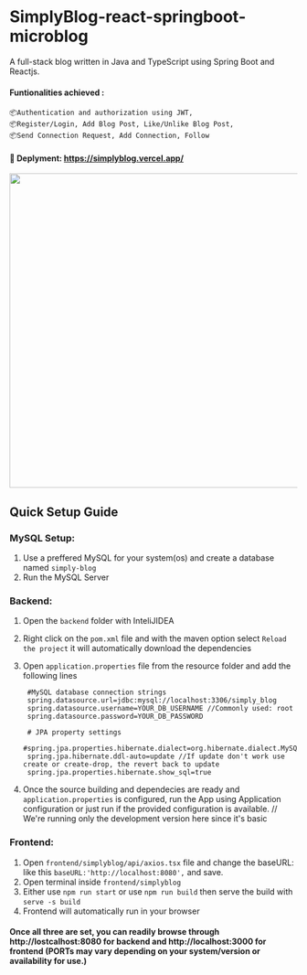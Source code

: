 # SimplyBlog-react-springboot-microblog
A full-stack blog written in Java and TypeScript using Spring Boot and Reactjs.

#### Funtionalities achieved :
    📦Authentication and authorization using JWT,
    📦Register/Login, Add Blog Post, Like/Unlike Blog Post,
    📦Send Connection Request, Add Connection, Follow             

#### :rocket: Deplyment: https://simplyblog.vercel.app/
<img src="https://user-images.githubusercontent.com/43669876/182005280-672c6f90-3d6b-42b3-97dc-ec3bf56fa20d.png" width="800" height="550">



## Quick Setup Guide

### MySQL Setup:

  1. Use a preffered MySQL for your system(os) and create a database named ```simply-blog```
  2. Run the MySQL Server
  
### Backend: 
  
  1. Open the ```backend``` folder with InteliJIDEA
  2. Right click on the ```pom.xml``` file and with the maven option select ```Reload the project``` it will automatically download 
     the dependencies
  3. Open ```application.properties``` file from the resource folder and add the following lines
          
          #MySQL database connection strings
          spring.datasource.url=jdbc:mysql://localhost:3306/simply_blog
          spring.datasource.username=YOUR_DB_USERNAME //Commonly used: root
          spring.datasource.password=YOUR_DB_PASSWORD

          # JPA property settings
          #spring.jpa.properties.hibernate.dialect=org.hibernate.dialect.MySQL8Dialect
          spring.jpa.hibernate.ddl-auto=update //If update don't work use create or create-drop, the revert back to update
          spring.jpa.properties.hibernate.show_sql=true
          
  4. Once the source building and dependecies are ready and ```application.properties``` is configured, run the App using 
     Application configuration or just run if the provided configuration is available. // We're running only the development version here since it's basic

### Frontend:

  1. Open ```frontend/simplyblog/api/axios.tsx``` file and change the baseURL: like this ```baseURL:'http://localhost:8080',``` and save.
  2. Open terminal inside ```frontend/simplyblog```
  3. Either use ```npm run start``` or use ```npm run build``` then serve the build with ```serve -s build```
  4. Frontend will automatically run in your browser
  
  
#### Once all three are set, you can readily browse through http://lostcalhost:8080 for backend and http://localhost:3000 for frontend (PORTs may vary depending on your system/version or availability for use.)

